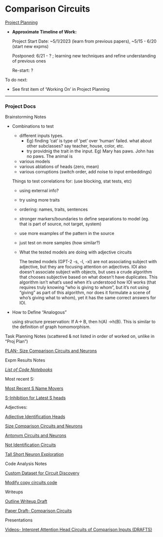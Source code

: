 # Comparison Circuits

[Project Planning](Comparison%20Circuits%20c1d0ec7e43214760b4062ae4cdc0cd6b/Project%20Planning%20821fd0c71f4d4a44b5f7b240725c5547.md)

- **Approximate Timeline of Work:**
    
    Project Start Date: ~5/1/2023 (learn from previous papers), ~5/15 - 6/20 (start new expms)
    
    Postponed: 6/21 - ? ; learning new techniques and refine understanding of previous ones
    
    Re-start: ?
    

To do next: 

- See first item of ‘Working On’ in Project Planning

---

### Project Docs

Brainstorming Notes

- Combinations to test
    - different inputs types.
        - Eg) finding ‘cat’ is type of ‘pet’ over ‘human’ failed. what about other subclasses? say teacher, house, color, etc.
        - try providnig the trait in the input. Eg) Mary has paws. John has no paws. The animal is
    - various models
    - various ablations of heads (zero, mean)
    - various corruptions (switch order, add noise to input embeddings)
    
    Things to test correlations for: (use blocking, stat tests, etc)
    
    - using external info?
    - try using more traits
    - ordering: names, traits, sentences
    - stronger markers/boundaries to define separations to model (eg. that is part of source, not target, system)
    - use more examples of the pattern in the source
    - just test on more samples (how similar?)
    - What the tested models are doing with adjective circuits
        
        The tested models (GPT-2 -s, -l, -xl) are not associating subject with adjective, but they are focusing attention on adjectives. IOI also doesn’t associate subject with objects, but uses a crude algorithm that chooses subjective based on what doesn’t have duplicates. This algorithm isn’t what’s used when it’s understood how IOI works (that requires truly knowing “who is giving to whom”, but it’s not using “giving” as part of this algorithm, nor does it formulate a scene of who’s giving what to whom), yet it has the same correct answers for IOI.
        
- How to Define “Analogous”
    
    using structure preservation: If A→ B, then h(A) →h(B). This is similar to the definition of graph homomorphism.
    

Task Planning Notes (scattered & not listed in order of worked on, unlike in “Proj Plan”)

[PLAN- Size Comparison Circuits and Neurons](Comparison%20Circuits%20c1d0ec7e43214760b4062ae4cdc0cd6b/PLAN-%20Size%20Comparison%20Circuits%20and%20Neurons%201111d95ef57b4131b259ef88363f3010.md)

Expm Results Notes

[_*List of Code Notebooks*_](Comparison%20Circuits%20c1d0ec7e43214760b4062ae4cdc0cd6b/_List%20of%20Code%20Notebooks_%2066bcbc2013ce465fbc61a281bc3ffa1f.md)

Most recent S:

[Most Recent S Name Movers](Comparison%20Circuits%20c1d0ec7e43214760b4062ae4cdc0cd6b/Most%20Recent%20S%20Name%20Movers%20a72ccc6fdccc4e4baa78251399fdd2d7.md)

[S-Inhibition for Latest S heads](Comparison%20Circuits%20c1d0ec7e43214760b4062ae4cdc0cd6b/S-Inhibition%20for%20Latest%20S%20heads%2094ec995d650f408eac783a06732a7f4f.md)

Adjectives:

[Adjective Identification Heads](Comparison%20Circuits%20c1d0ec7e43214760b4062ae4cdc0cd6b/Adjective%20Identification%20Heads%20f85cc6a172664109bf10cbfb5b49381a.md)

[Size Comparison Circuits and Neurons](Comparison%20Circuits%20c1d0ec7e43214760b4062ae4cdc0cd6b/Size%20Comparison%20Circuits%20and%20Neurons%20983f0ebebc0a4c20a1db4967d6a9e201.md)

[Antonym Circuits and Neurons ](Comparison%20Circuits%20c1d0ec7e43214760b4062ae4cdc0cd6b/Antonym%20Circuits%20and%20Neurons%20824f0d162ce84a8fb09c27f4e4931194.md)

[Not Identification Circuits](Comparison%20Circuits%20c1d0ec7e43214760b4062ae4cdc0cd6b/Not%20Identification%20Circuits%20db48cd1bd4844b25994773248e9a587c.md)

[Tall Short Neuron Exploration](Comparison%20Circuits%20c1d0ec7e43214760b4062ae4cdc0cd6b/Project%20Planning%20821fd0c71f4d4a44b5f7b240725c5547/Initial%20Exploration%2006eb3b02c5684ef88cb6f64881f8a44f/Tall%20Short%20Neuron%20Exploration%20f68842d97ef64f3cabbc2ffad0d9e06f.md) 

Code Analysis Notes

[Custom Dataset for Circuit Discovery](Comparison%20Circuits%20c1d0ec7e43214760b4062ae4cdc0cd6b/Custom%20Dataset%20for%20Circuit%20Discovery%20ba320205d59c4251bb59c262f1c839b5.md)

[Modify copy circuits code](Comparison%20Circuits%20c1d0ec7e43214760b4062ae4cdc0cd6b/Modify%20copy%20circuits%20code%20004c16a403b04ddbb7c09b62cad532d7.md)

Writeups

[Outline Writeup Draft](Comparison%20Circuits%20c1d0ec7e43214760b4062ae4cdc0cd6b/Outline%20Writeup%20Draft%2096f5c9785c684e359a76ecb09d264875.md)

[Paper Draft- Comparison Circuits](Paper%20Drafts%20c8403ec170204b3aa40fd28465a5635d/Paper%20Draft-%20Comparison%20Circuits%20852d577eb555460e87ae511a1750ef50.md) 

Presentations

[Videos- Interpret Attention Head Circuits of Comparison Inputs (DRAFTS)](Video%20Walkthroughs%20e4dccce9803c48ea858e70157e62a701/Videos-%20Interpret%20Attention%20Head%20Circuits%20of%20Compa%2024b67e08b1d74f70be8ed3012e8278bc.md)